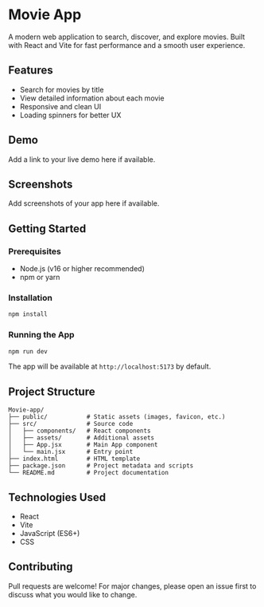 # Movie App

A modern web application to search, discover, and explore movies. Built with React and Vite for fast performance and a smooth user experience.

## Features

- Search for movies by title
- View detailed information about each movie
- Responsive and clean UI
- Loading spinners for better UX

## Demo

Add a link to your live demo here if available.

## Screenshots

Add screenshots of your app here if available.

## Getting Started

### Prerequisites

- Node.js (v16 or higher recommended)
- npm or yarn

### Installation

```bash
npm install
```

### Running the App

```bash
npm run dev
```

The app will be available at `http://localhost:5173` by default.

## Project Structure

```
Movie-app/
├── public/           # Static assets (images, favicon, etc.)
├── src/              # Source code
│   ├── components/   # React components
│   ├── assets/       # Additional assets
│   ├── App.jsx       # Main App component
│   └── main.jsx      # Entry point
├── index.html        # HTML template
├── package.json      # Project metadata and scripts
└── README.md         # Project documentation
```

## Technologies Used

- React
- Vite
- JavaScript (ES6+)
- CSS

## Contributing

Pull requests are welcome! For major changes, please open an issue first to discuss what you would like to change.


